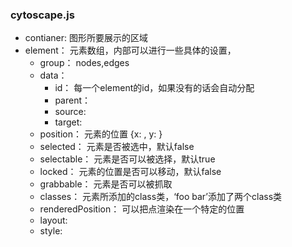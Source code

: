 ### cytoscape.js

* contianer: 图形所要展示的区域
* element： 元素数组，内部可以进行一些具体的设置，
	* group： nodes,edges
	* data： 
		* id： 每一个element的id，如果没有的话会自动分配
		* parent：
		* source:
		* target:
	* position： 元素的位置 {x: , y:  } 
	* selected： 元素是否被选中，默认false
	* selectable： 元素是否可以被选择，默认true
	* locked： 元素的位置是否可以移动，默认false
	* grabbable： 元素是否可以被抓取
	* classes： 元素所添加的class类，‘foo bar’添加了两个class类
	* renderedPosition： 可以把点渲染在一个特定的位置
	* layout:
	* style:
	